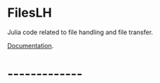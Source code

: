 # FilesLH

Julia code related to file handling and file transfer.

[Documentation](lhendricks.org/julia/FilesLH/index.html).

# -------------
